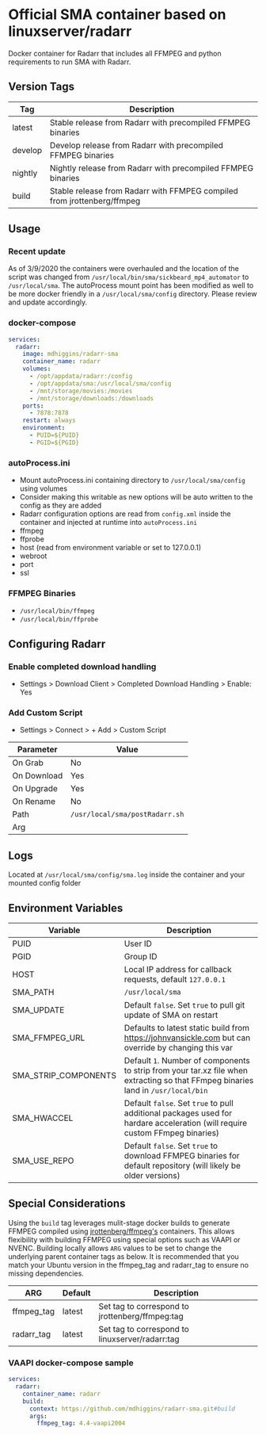 # Official SMA container based on linuxserver/radarr
Docker container for Radarr that includes all FFMPEG and python requirements to run SMA with Radarr.

## Version Tags

|Tag|Description|
|---|---|
|latest|Stable release from Radarr with precompiled FFMPEG binaries|
|develop|Develop release from Radarr with precompiled FFMPEG binaries|
|nightly|Nightly release from Radarr with precompiled FFMPEG binaries|
|build|Stable release from Radarr with FFMPEG compiled from jrottenberg/ffmpeg|

## Usage

### Recent update
As of 3/9/2020 the containers were overhauled and the location of the script was changed from `/usr/local/bin/sma/sickbeard_mp4_automator` to `/usr/local/sma`. The autoProcess mount point has been modified as well to be more docker friendly in a `/usr/local/sma/config` directory. Please review and update accordingly.

### docker-compose
~~~yml
services:
  radarr:
    image: mdhiggins/radarr-sma
    container_name: radarr
    volumes:
      - /opt/appdata/radarr:/config
      - /opt/appdata/sma:/usr/local/sma/config
      - /mnt/storage/movies:/movies
      - /mnt/storage/downloads:/downloads
    ports:
      - 7878:7878
    restart: always
    environment:
      - PUID=${PUID}
      - PGID=${PGID}
~~~

### autoProcess.ini
- Mount autoProcess.ini containing directory to `/usr/local/sma/config` using volumes
 - Consider making this writable as new options will be auto written to the config as they are added
- Radarr configuration options are read from `config.xml` inside the container and injected at runtime into `autoProcess.ini`
 - ffmpeg
 - ffprobe
 - host (read from environment variable or set to 127.0.0.1)
 - webroot
 - port
 - ssl

### FFMPEG Binaries
- `/usr/local/bin/ffmpeg`
- `/usr/local/bin/ffprobe`

## Configuring Radarr

###  Enable completed download handling
- Settings > Download Client > Completed Download Handling > Enable: Yes

### Add Custom Script
- Settings > Connect > + Add > Custom Script

|Parameter|Value|
|---|---|
|On Grab| No|
|On Download| Yes|
|On Upgrade| Yes|
|On Rename| No|
|Path|`/usr/local/sma/postRadarr.sh`|
|Arg||

## Logs

Located at `/usr/local/sma/config/sma.log` inside the container and your mounted config folder

## Environment Variables

|Variable|Description|
|---|---|
|PUID|User ID|
|PGID|Group ID|
|HOST|Local IP address for callback requests, default `127.0.0.1`|
|SMA_PATH|`/usr/local/sma`|
|SMA_UPDATE|Default `false`. Set `true` to pull git update of SMA on restart|
|SMA_FFMPEG_URL|Defaults to latest static build from https://johnvansickle.com but can override by changing this var|
|SMA_STRIP_COMPONENTS|Default `1`. Number of components to strip from your tar.xz file when extracting so that FFmpeg binaries land in `/usr/local/bin`|
|SMA_HWACCEL|Default `false`. Set `true` to pull additional packages used for hardare acceleration (will require custom FFmpeg binaries)|
|SMA_USE_REPO|Default `false`. Set `true` to download FFMPEG binaries for default repository (will likely be older versions)|

## Special Considerations
Using the `build` tag leverages mulit-stage docker builds to generate FFMPEG compiled using [jrottenberg/ffmpeg's](https://hub.docker.com/r/jrottenberg/ffmpeg) containers. This allows flexibility with building FFMPEG using special options such as VAAPI or NVENC. Building locally allows `ARG` values to be set to change the underlying parent container tags as below. It is recommended that you match your Ubuntu version in the ffmpeg_tag and radarr_tag to ensure no missing dependencies.

|ARG|Default|Description|
|---|---|---|
|ffmpeg_tag|latest|Set tag to correspond to jrottenberg/ffmpeg:tag|
|radarr_tag|latest|Set tag to correspond to linuxserver/radarr:tag|

### VAAPI docker-compose sample
~~~yml
services:
  radarr:
    container_name: radarr
    build:
      context: https://github.com/mdhiggins/radarr-sma.git#build
      args:
        ffmpeg_tag: 4.4-vaapi2004
~~~
